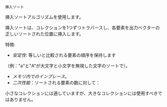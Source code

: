 ```
挿入ソート
```

挿入ソートアルゴリズムを使用します。

挿入ソートは、コレクションを1つずつトラバースし、各要素を出力ベクターの正しいソートされた位置に挿入します。

特徴:

  * *安定性*: 等しいと比較される要素の順序を保持します

（例："a"と"A"が大文字と小文字を無視した文字のソートで）。

  * *メモリ内でのインプレース*。
  * *二次性能*：ソートされる要素の数に対して：

小さなコレクションには適していますが、大きなコレクションには使用すべきではありません。
